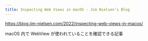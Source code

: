 ```yaml
---
title: Inspecting Web Views in macOS - Jim Nielsen’s Blog
---
```


https://blog.jim-nielsen.com/2022/inspecting-web-views-in-macos/

macOS 内で WebView が使われていることを確認できる記事

